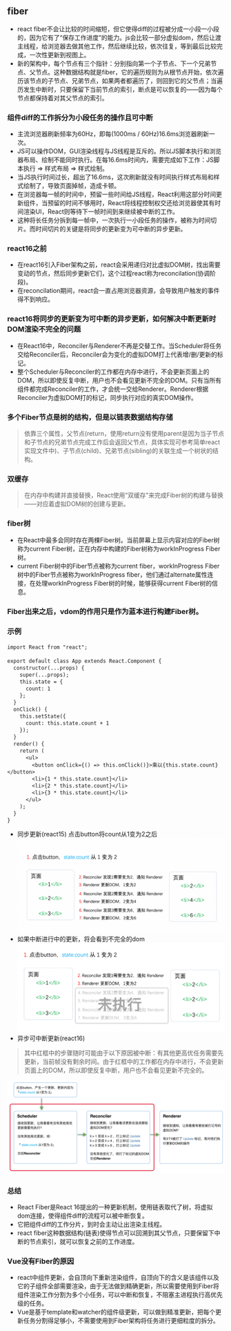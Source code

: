 ## fiber
- react fiber不会让比较的时间缩短，但它使得diff的过程被分成一小段一小段的，因为它有了“保存工作进度”的能力。js会比较一部分虚拟dom，然后让渡主线程，给浏览器去做其他工作，然后继续比较，依次往复，等到最后比较完成，一次性更新到视图上。
- 新的架构中，每个节点有三个指针：分别指向第一个子节点、下一个兄弟节点、父节点。这种数据结构就是fiber，它的遍历规则为从根节点开始，依次遍历该节点的子节点、兄弟节点，如果两者都遍历了，则回到它的父节点；当遍历发生中断时，只要保留下当前节点的索引，断点是可以恢复的——因为每个节点都保持着对其父节点的索引。
### 组件diff的工作拆分为小段任务的操作且可中断
- 主流浏览器刷新频率为60Hz，即每(1000ms / 60Hz)16.6ms浏览器刷新一次。
- JS可以操作DOM，GUI渲染线程与JS线程是互斥的。所以JS脚本执行和浏览器布局、绘制不能同时执行。在每16.6ms时间内，需要完成如下工作：JS脚本执行 => 样式布局 => 样式绘制。
- 当JS执行时间过长，超出了16.6ms，这次刷新就没有时间执行样式布局和样式绘制了，导致页面掉帧，造成卡顿。
- 在浏览器每一帧的时间中，预留一些时间给JS线程，React利用这部分时间更新组件，当预留的时间不够用时，React将线程控制权交还给浏览器使其有时间渲染UI，React则等待下一帧时间到来继续被中断的工作。
- 这种将长任务分拆到每一帧中，一次执行一小段任务的操作，被称为时间切片。而时间切片的关键是将同步的更新变为可中断的异步更新。
### react16之前
- 在react16引入Fiber架构之前，react会采用递归对比虚拟DOM树，找出需要变动的节点，然后同步更新它们，这个过程react称为reconcilation(协调阶段)。
- 在reconcilation期间，react会一直占用浏览器资源，会导致用户触发的事件得不到响应。
### react16将同步的更新变为可中断的异步更新，如何解决中断更新时DOM渲染不完全的问题
- 在React16中，Reconciler与Renderer不再是交替工作。当Scheduler将任务交给Reconciler后，Reconciler会为变化的虚拟DOM打上代表增/删/更新的标记。
- 整个Scheduler与Reconciler的工作都在内存中进行，不会更新页面上的DOM，所以即使反复中断，用户也不会看见更新不完全的DOM。只有当所有组件都完成Reconciler的工作，才会统一交给Renderer。Renderer根据Reconciler为虚拟DOM打的标记，同步执行对应的真实DOM操作。
### 多个Fiber节点是树的结构，但是以链表数据结构存储
> 依靠三个属性，父节点(return，使用return没有使用parent是因为当子节点和子节点的兄弟节点完成工作后会返回父节点，具体实现可参考简单react实现文件中)、子节点(child)、兄弟节点(sibling)的关联生成一个树状的结构。

### 双缓存
> 在内存中构建并直接替换，React使用“双缓存”来完成Fiber树的构建与替换——对应着虚拟DOM树的创建与更新。

### fiber树
- 在React中最多会同时存在两棵Fiber树。当前屏幕上显示内容对应的Fiber树称为current Fiber树，正在内存中构建的Fiber树称为workInProgress Fiber树。
- current Fiber树中的Fiber节点被称为current fiber，workInProgress Fiber树中的Fiber节点被称为workInProgress fiber，他们通过alternate属性连接，在处理workInProgress Fiber树的时候，能够获得current Fiber树的信息。
### Fiber出来之后，vdom的作用只是作为蓝本进行构建Fiber树。
### 示例
```
import React from "react";

export default class App extends React.Component {
  constructor(...props) {
    super(...props);
    this.state = {
      count: 1
    };
  }
  onClick() {
    this.setState({
      count: this.state.count + 1
    });
  }
  render() {
    return (
      <ul>
        <button onClick={() => this.onClick()}>乘以{this.state.count}</button>
        <li>{1 * this.state.count}</li>
        <li>{2 * this.state.count}</li>
        <li>{3 * this.state.count}</li>
      </ul>
    );
  }
}
```
- 同步更新(react15) 点击button将count从1变为2之后
![同步更新](./img/v15同步更新.png)
- 如果中断进行中的更新，将会看到不完全的dom
![中断更新](./img/v15中断更新.png)
- 异步可中断更新(react16)
> 其中红框中的步骤随时可能由于以下原因被中断：有其他更高优任务需要先更新，当前帧没有剩余时间。由于红框中的工作都在内存中进行，不会更新页面上的DOM，所以即使反复中断，用户也不会看见更新不完全的。

![异步中断更新](./img/v16异步更新.png)
### 总结
- React Fiber是React 16提出的一种更新机制，使用链表取代了树，将虚拟dom连接，使得组件diff的流程可以被中断恢复。
- 它把组件diff的工作分片，到时会主动让出渲染主线程。
- react fiber这种数据结构(链表)使得节点可以回溯到其父节点，只要保留下中断的节点索引，就可以恢复之前的工作进度。
### Vue没有Fiber的原因
- react中组件更新，会自顶向下重新渲染组件，自顶向下的含义是该组件以及它的子组件全部需要渲染，由于无法做到精确更新，所以需要使用到Fiber将组件渲染工作分割为多个小任务，可以中断和恢复，不阻塞主进程执行高优先级的任务。
- Vue是基于template和watcher的组件级更新，可以做到精准更新，把每个更新任务分割得足够小，不需要使用到Fiber架构将任务进行更细粒度的拆分。
